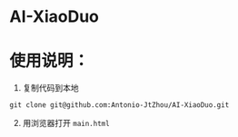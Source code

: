 # AI-XiaoDuo

# 使用说明：

1. 复制代码到本地
```
git clone git@github.com:Antonio-JtZhou/AI-XiaoDuo.git
```
2. 用浏览器打开 ```main.html```
